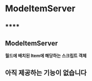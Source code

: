 # ModeItemServer

## \*\*\*\*

## **ModeItemServer**

**월드에 배치된 Item에 해당하는 스크립트 객체**

## **아직 제공하는 기능이 없습니다**

